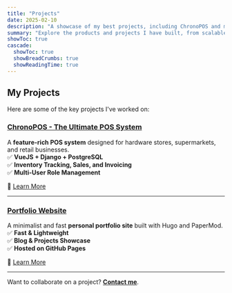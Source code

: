 ```yaml
---
title: "Projects"
date: 2025-02-10
description: "A showcase of my best projects, including ChronoPOS and my portfolio website."
summary: "Explore the products and projects I have built, from scalable POS systems to sleek portfolio websites."
showToc: true
cascade:
  showToc: true
  showBreadCrumbs: true
  showReadingTime: true
---
```


## My Projects

Here are some of the key projects I've worked on:

### [ChronoPOS - The Ultimate POS System](/projects/ChronoPOS/)
A **feature-rich POS system** designed for hardware stores, supermarkets, and retail businesses.  
✅ **VueJS + Django + PostgreSQL**  
✅ **Inventory Tracking, Sales, and Invoicing**  
✅ **Multi-User Role Management**  

🔗 [Learn More](/projects/ChronoPOS/)

---

### [Portfolio Website](/projects/portfolio-site/)
A minimalist and fast **personal portfolio site** built with Hugo and PaperMod.  
✅ **Fast & Lightweight**  
✅ **Blog & Projects Showcase**  
✅ **Hosted on GitHub Pages**  

🔗 [Learn More](/projects/portfolio-site/)

---

Want to collaborate on a project? **[Contact me](/contact/)**.
